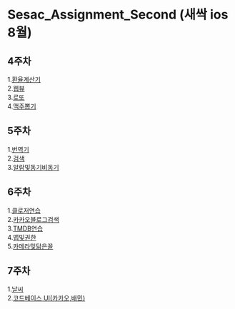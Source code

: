 # Sesac_Assignment_Second (새싹 ios 8월)

## 4주차
1.[환율계산기](https://github.com/WooseokJ/Sesac_Assignment_Second/blob/main/문법2.playground/Pages/환율계산기.xcplaygroundpage/Contents.swift)<br>
2.[웹뷰](https://github.com/WooseokJ/Sesac_Assignment_Second/tree/main/NetworkBasic/NetworkBasic/basic/web)<br>
3.[로또](https://github.com/WooseokJ/Sesac_Assignment_Second/tree/main/NetworkBasic/NetworkBasic/basic/lotto)<br>
4.[맥주뽑기](https://github.com/WooseokJ/Sesac_Assignment_Second/tree/main/NetworkBasic/NetworkBasic/basic/Beer)<br>

## 5주차 
1.[번역기](https://github.com/WooseokJ/Sesac_Assignment_Second/tree/main/NetworkBasic/NetworkBasic/basic/translate)<br>
2.[검색](https://github.com/WooseokJ/Sesac_Assignment_Second/tree/main/NetworkBasic/NetworkBasic/basic/Search)<br>
3.[알람및동기비동기](https://github.com/WooseokJ/Sesac_Assignment_Second/tree/main/NetworkBasic/NetworkBasic/basic/Location)<br>

## 6주차
1.[클로저연습](https://github.com/WooseokJ/Sesac_Assignment_Second/tree/main/week6/week6/View/CloserPractive)<br>
2.[카카오블로그검색](https://github.com/WooseokJ/Sesac_Assignment_Second/tree/main/week6/week6/View/blog)<br>
3.[TMDB연습](https://github.com/WooseokJ/Sesac_Assignment_Second/tree/main/week6/week6/View/TMDBMovie)<br>
4.[맵및권한](https://github.com/WooseokJ/Sesac_Assignment_Second/tree/main/week6/week6/View/Map)<br>
5.[카메라및닮은꼴](https://github.com/WooseokJ/Sesac_Assignment_Second/tree/main/week6/week6/View/Camera)<br>

## 7주차 
1.[날씨](https://github.com/WooseokJ/Sesac_Assignment_Second/tree/main/OPenWeatherMap/OPenWeatherMap)<br>
2.[코드베이스 UI(카카오,배민)](https://github.com/WooseokJ/Sesac_Assignment_Second/tree/main/SeSacWeek7Diary/SeSacWeek7Diary/Assignment)<br>
